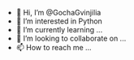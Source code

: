 - 👋 Hi, I’m @GochaGvinjilia
- 👀 I’m interested in Python
- 🌱 I’m currently learning ...
- 💞️ I’m looking to collaborate on ...
- 📫 How to reach me ...

<!---
GochaGvinjilia/GochaGvinjilia is a ✨ special ✨ repository because its `README.md` (this file) appears on your GitHub profile.
You can click the Preview link to take a look at your changes.
--->
